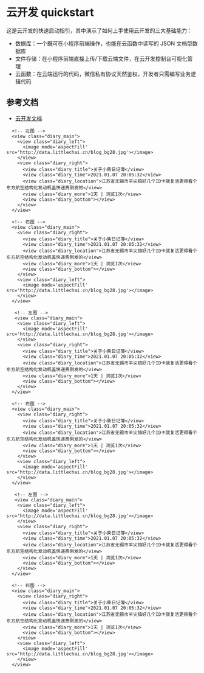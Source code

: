 # 云开发 quickstart

这是云开发的快速启动指引，其中演示了如何上手使用云开发的三大基础能力：

- 数据库：一个既可在小程序前端操作，也能在云函数中读写的 JSON 文档型数据库
- 文件存储：在小程序前端直接上传/下载云端文件，在云开发控制台可视化管理
- 云函数：在云端运行的代码，微信私有协议天然鉴权，开发者只需编写业务逻辑代码

## 参考文档

- [云开发文档](https://developers.weixin.qq.com/miniprogram/dev/wxcloud/basis/getting-started.html)


<view class="index_top">
    <!-- <view class="index_search"> -->
    <l-search-bar class="index_search" placeholder="搜索" />
    <!-- </view> -->
    <view class="index_tab">
      <l-segment active-color='{{globalData.color}}' bind:linchange="changeTabs">
        <l-segment-item tab="最近更新" key="tab_one" />
        <l-segment-item tab="时间正序" key="tab_two" />
        <l-segment-item tab="点赞次数" key="tab_three" />
        <l-segment-item tab="浏览次数" key="tab_four" />
      </l-segment>
    </view>
  </view>

      <!-- 左图 -->
      <view class="diary_main">
        <view class="diary_left">
          <image mode='aspectFill' src='http://data.littlechai.cn/blog_bg28.jpg'></image>
        </view>
        <view class="diary_right">
          <view class="diary_title">关于小柴日记簿</view>
          <view class="diary_time">2021.01.07 20:05:32</view>
          <view class="diary_location">江苏省无锡市羊尖镇好几个ID卡就复活更得看个东方航空结构化发动机盖快递费刚发的</view>
          <view class="diary_more">1天 | 浏览1次</view>
          <view class="diary_bottom"></view>
        </view>
      </view>

      <!-- 右图 -->
      <view class="diary_main">
        <view class="diary_right">
          <view class="diary_title">关于小柴日记簿</view>
          <view class="diary_time">2021.01.07 20:05:32</view>
          <view class="diary_location">江苏省无锡市羊尖镇好几个ID卡就复活更得看个东方航空结构化发动机盖快递费刚发的</view>
          <view class="diary_more">1天 | 浏览1次</view>
          <view class="diary_bottom"></view>
        </view>
        <view class="diary_left">
          <image mode='aspectFill' src='http://data.littlechai.cn/blog_bg28.jpg'></image>
        </view>
      </view>

       <!-- 左图 -->
       <view class="diary_main">
        <view class="diary_left">
          <image mode='aspectFill' src='http://data.littlechai.cn/blog_bg28.jpg'></image>
        </view>
        <view class="diary_right">
          <view class="diary_title">关于小柴日记簿</view>
          <view class="diary_time">2021.01.07 20:05:32</view>
          <view class="diary_location">江苏省无锡市羊尖镇好几个ID卡就复活更得看个东方航空结构化发动机盖快递费刚发的</view>
          <view class="diary_more">1天 | 浏览1次</view>
          <view class="diary_bottom"></view>
        </view>
      </view>

      <!-- 右图 -->
      <view class="diary_main">
        <view class="diary_right">
          <view class="diary_title">关于小柴日记簿</view>
          <view class="diary_time">2021.01.07 20:05:32</view>
          <view class="diary_location">江苏省无锡市羊尖镇好几个ID卡就复活更得看个东方航空结构化发动机盖快递费刚发的</view>
          <view class="diary_more">1天 | 浏览1次</view>
          <view class="diary_bottom"></view>
        </view>
        <view class="diary_left">
          <image mode='aspectFill' src='http://data.littlechai.cn/blog_bg28.jpg'></image>
        </view>
      </view>

       <!-- 左图 -->
       <view class="diary_main">
        <view class="diary_left">
          <image mode='aspectFill' src='http://data.littlechai.cn/blog_bg28.jpg'></image>
        </view>
        <view class="diary_right">
          <view class="diary_title">关于小柴日记簿</view>
          <view class="diary_time">2021.01.07 20:05:32</view>
          <view class="diary_location">江苏省无锡市羊尖镇好几个ID卡就复活更得看个东方航空结构化发动机盖快递费刚发的</view>
          <view class="diary_more">1天 | 浏览1次</view>
          <view class="diary_bottom"></view>
        </view>
      </view>

      <!-- 右图 -->
      <view class="diary_main">
        <view class="diary_right">
          <view class="diary_title">关于小柴日记簿</view>
          <view class="diary_time">2021.01.07 20:05:32</view>
          <view class="diary_location">江苏省无锡市羊尖镇好几个ID卡就复活更得看个东方航空结构化发动机盖快递费刚发的</view>
          <view class="diary_more">1天 | 浏览1次</view>
          <view class="diary_bottom"></view>
        </view>
        <view class="diary_left">
          <image mode='aspectFill' src='http://data.littlechai.cn/blog_bg28.jpg'></image>
        </view>
      </view>
